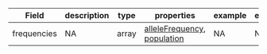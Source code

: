|Field | description | type | properties | example | enum|
| ---| ---| ---| ---| ---| --- |
| frequencies | NA | array | [alleleFrequency](./alleleFrequency.md), [population](./population.md) | NA | NA|
